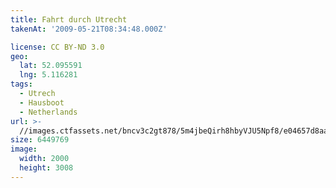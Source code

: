 ```yaml
---
title: Fahrt durch Utrecht
takenAt: '2009-05-21T08:34:48.000Z'

license: CC BY-ND 3.0
geo:
  lat: 52.095591
  lng: 5.116281
tags:
  - Utrech
  - Hausboot
  - Netherlands
url: >-
  //images.ctfassets.net/bncv3c2gt878/5m4jbeQirh8hbyVJU5Npf8/e04657d8aa96215ac889e1305212c11e/fahrt-durch-utrecht_4375961246_o
size: 6449769
image:
  width: 2000
  height: 3008
---
```

